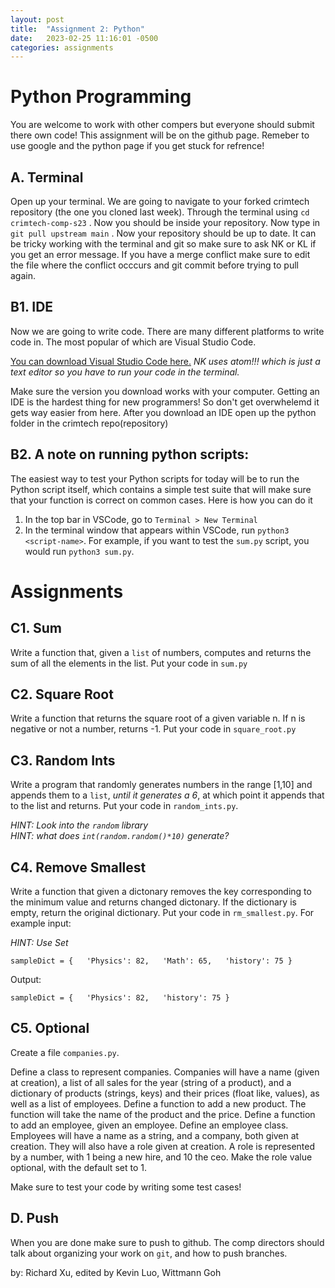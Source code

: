 ```yaml
---
layout: post
title:  "Assignment 2: Python"
date:   2023-02-25 11:16:01 -0500
categories: assignments
---   
```



Python Programming
==================

You are welcome to work with other compers but everyone should submit there own code! This assignment will be on the github page. Remeber to use google and the python page if you get stuck for refrence!

A. Terminal
-----------

Open up your terminal. We are going to navigate to your forked crimtech repository (the one you cloned last week). Through the terminal using `cd crimtech-comp-s23` . Now you should be inside your repository. Now type in `git pull upstream main` . Now your repository should be up to date. It can be tricky working with the terminal and git so make sure to ask NK or KL if you get an error message. If you have a merge conflict make sure to edit the file where the conflict occcurs and git commit before trying to pull again.

B1. IDE
------

Now we are going to write code. There are many different platforms to write code in. The most popular of which are Visual Studio Code.

[You can download Visual Studio Code here.](https://visualstudio.microsoft.com/free-developer-offers/) _NK uses atom!!! which is just a text editor so you have to run your code in the terminal._

Make sure the version you download works with your computer. Getting an IDE is the hardest thing for new programmers! So don't get overwhelemd it gets way easier from here. After you download an IDE open up the python folder in the crimtech repo(repository)

B2. A note on running python scripts:
-------------
The easiest way to test your Python scripts for today will be to run the Python script itself, which contains a simple test suite that will make sure that your function is correct on common cases. Here is how you can do it

1. In the top bar in VSCode, go to `Terminal > New Terminal`
2. In the terminal window that appears within VSCode, run `python3 <script-name>`. For example, if you want to test the `sum.py` script, you would run `python3 sum.py`.


# Assignments


C1. Sum
--------------------
Write a function that, given a `list` of numbers, computes and returns the sum of all the elements in the list. Put your code in `sum.py`

C2. Square Root
--------------

Write a function that returns the square root of a given variable n. If n is negative or not a number, returns -1. Put your code in `square_root.py`

C3. Random Ints
--------------

Write a program that randomly generates numbers in the range \[1,10\] and appends them to a `list`, _until it generates a 6_, at which point it appends that to the list and returns. Put your code in `random_ints.py`.

_HINT: Look into the `random` library_  
_HINT: what does `int(random.random()*10)` generate?_

C4. Remove Smallest
------------------

Write a function that given a dictonary removes the key corresponding to the minimum value and returns changed dictonary. If the dictionary is empty, return the original dictionary. Put your code in `rm_smallest.py`. For example input:

_HINT: Use Set_

 `sampleDict = {   'Physics': 82,   'Math': 65,   'history': 75 }  ` 

Output:

 `sampleDict = {   'Physics': 82,   'history': 75 }` 


C5. Optional
-----------

Create a file `companies.py`.

Define a class to represent companies. Companies will have a name (given at creation), a list of all sales for the year (string of a product), and a dictionary of products (strings, keys) and their prices (float like, values), as well as a list of employees. Define a function to add a new product. The function will take the name of the product and the price. Define a function to add an employee, given an employee. Define an employee class. Employees will have a name as a string, and a company, both given at creation. They will also have a role given at creation. A role is represented by a number, with 1 being a new hire, and 10 the ceo. Make the role value optional, with the default set to 1.

Make sure to test your code by writing some test cases!

D. Push
-------

When you are done make sure to push to github. The comp directors should talk about organizing your work on `git`, and how to push branches. 

by: Richard Xu, edited by Kevin Luo, Wittmann Goh

